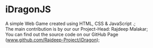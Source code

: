 # iDragonJS
A simple Web Game created using HTML, CSS &amp; JavaScript .;<br>
The main contribution is by our our Project-Head: Rajdeep Malakar;<br>
You can find out the source code on our GitHub Page (www.github.com/Rajdeep-Project/iDragon);
